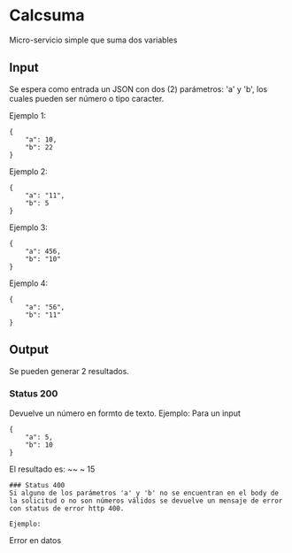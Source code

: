 # Calcsuma
Micro-servicio simple que suma dos variables

## Input
Se espera como entrada un JSON con dos (2) parámetros: 'a' y 'b', los cuales pueden ser número o tipo caracter.

Ejemplo 1:
~~~
{
    "a": 10,
    "b": 22
}
~~~

Ejemplo 2:
~~~
{
    "a": "11",
    "b": 5
}
~~~

Ejemplo 3:
~~~
{
    "a": 456,
    "b": "10"
}
~~~

Ejemplo 4:
~~~
{
    "a": "56",
    "b": "11"
}
~~~

## Output
Se pueden generar 2 resultados.

### Status 200
Devuelve un número en formto de texto.
Ejemplo:
Para un input
~~~
{
    "a": 5,
    "b": 10
}
~~~

El resultado es:
~~
~
    15
~~~
### Status 400
Si alguno de los parámetros 'a' y 'b' no se encuentran en el body de la solicitud o no son números válidos se devuelve un mensaje de error con status de error http 400.

Ejemplo:
~~~
Error en datos
~~~